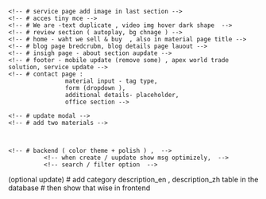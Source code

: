 


    <!-- # service page add image in last section -->
    <!-- # acces tiny mce -->
    <!-- # We are -text duplicate , video img hover dark shape  -->
    <!-- # review section ( autoplay, bg chnage ) -->
    <!-- # home - waht we sell & buy  , also in material page title -->
    <!-- # blog page bredcrubm, blog details page lauout -->
    <!-- # insigh page - about section aupdate -->
    <!-- # footer - mobile update (remove some) , apex world trade solution, service update -->
    <!-- # contact page :
                    material input - tag type, 
                    form (dropdown ), 
                    additional details- placeholder, 
                    office section -->

    <!-- # update modal -->
    <!-- # add two materials -->



    <!-- # backend ( color theme + polish ) ,  -->
              <!-- when create / uupdate show msg optimizely,  -->
              <!-- search / filter option  -->





(optional update)
    # add category description_en , description_zh table in the database
    # then show that wise in frontend

